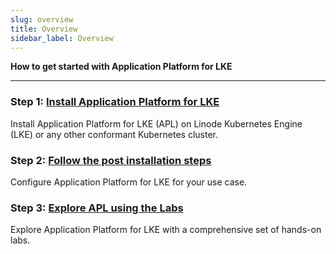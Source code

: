 ```yaml
---
slug: overview
title: Overview
sidebar_label: Overview
---
```


**How to get started with Application Platform for LKE**

---

### Step 1: [Install Application Platform for LKE](installation/overview.md)
Install Application Platform for LKE (APL) on Linode Kubernetes Engine (LKE) or any other conformant Kubernetes cluster.

### Step 2: [Follow the post installation steps ](installation/post-install-steps.md)
Configure Application Platform for LKE for your use case.

### Step 3: [Explore APL using the Labs](labs/labs-overview.md)
Explore Application Platform for LKE with a comprehensive set of hands-on labs.